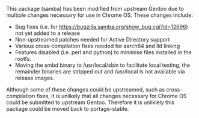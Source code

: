 This package (samba) has been modified from upstream Gentoo due to multiple
changes necessary for use in Chrome OS. These changes include:
- Bug fixes (i.e. for https://bugzilla.samba.org/show_bug.cgi?id=12696) not yet
  added to a release
- Non-upstreamed patches needed for Active Directory support
- Various cross-compilation fixes needed for aarch64 and lld linking
- Features disabled (i.e. perl and python) to minimise files installed in the
  rootfs.
- Moving the smbd binary to /usr/local/sbin to facilitate local testing, the
  remainder binaries are stripped out and /usr/local is not available via
  release images.

Although some of these changes could be upstreamed, such as cross-compilation
fixes, it is unlikely that all changes necessary for Chrome OS could be
submitted to upstream Gentoo. Therefore it is unliklely this package could be
moved back to portage-stable.
